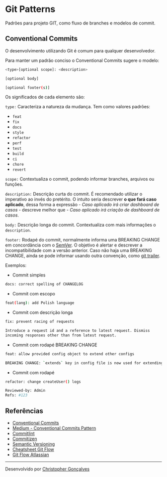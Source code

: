 # Git Patterns

Padrões para projeto GIT, como fluxo de branches e modelos de commit.

## Conventional Commits

O desenvolvimento utilizando Git é comum para qualquer desenvolvedor.

Para manter um padrão conciso o Conventional Commits sugere o modelo:

``` bash
<type>[optional scope]: <description>

[optional body]

[optional footer(s)]
```

Os significados de cada elemento são:

`type:` Caracteriza a natureza da mudança. Tem como valores padrões:
- `feat`
- `fix`
- `docs`
- `style`
- `refactor`
- `perf`
- `test`
- `build`
- `ci`
- `chore`
- `revert`

`scope:` Contextualiza o commit, podendo informar branches, arquivos ou funções.

`description:` Descrição curta do commit. É recomendado utilizar o imperativo ao invés do pretérito. O intuito seria descrever **o que fará caso aplicado**, dessa forma a expressão - *Caso aplicado irá criar dashboard de casos* - descreve melhor que - *Caso aplicado irá criação de dashboard de casos*.

`body:` Descrição longa do commit. Contextualiza com mais informações o `description`.

`footer:` Rodapé do commit, normalmente informa uma BREAKING CHANGE em concordância com o [SemVer](https://semver.org/). O objetivo é alertar e descrever a incompatibilidade com a versão anterior. Caso não haja uma BREAKING CHANGE, ainda se pode informar usando outra convenção, como [git trailer](https://git-scm.com/docs/git-interpret-trailers).

Exemplos:

- Commit simples
``` bash
docs: correct spelling of CHANGELOG
```
- Commit com escopo
``` bash
feat(lang): add Polish language
```
- Commit com descrição longa
``` bash
fix: prevent racing of requests

Introduce a request id and a reference to latest request. Dismiss
incoming responses other than from latest request.
```
- Commit com rodapé BREAKING CHANGE
``` bash
feat: allow provided config object to extend other configs

BREAKING CHANGE: `extends` key in config file is now used for extending other config files
```
- Commit com rodapé
``` bash
refactor: change createUser() logs

Reviewed-by: Admin
Refs: #123
```


## Referências
- [Conventional Commits](https://www.conventionalcommits.org/en/v1.0.0/)
- [Medium - Conventional Commits Pattern](https://medium.com/linkapi-solutions/conventional-commits-pattern-3778d1a1e657)
- [Commitlint](https://commitlint.js.org/#/)
- [Commitizen](https://github.com/commitizen/cz-cli)
- [Semantic Versioning](https://semver.org/)
- [Cheatsheet Git Flow](https://danielkummer.github.io/git-flow-cheatsheet/index.pt_BR.html)
- [Git Flow Atlassian](https://www.atlassian.com/br/git/tutorials/comparing-workflows/gitflow-workflow)

---
Desenvolvido por [Christopher Gonçalves](https://github.com/chrissgon)
